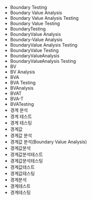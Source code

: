 ﻿- Boundary Testing
- Boundary Value Analysis
- Boundary Value Analysis Testing
- Boundary Value Testing
- BoundaryTesting
- BoundaryValue Analysis
- Boundary-Value Analysis
- BoundaryValue Analysis Testing
- BoundaryValue Testing
- BoundaryValueAnalysis
- BoundaryValueAnalysis Testing
- BV
- BV Analysis
- BVA
- BVA Testing
- BVAnalysis
- BVAT
- BVA-T
- BVATesting
- 경계 분석
- 경계 테스트
- 경계 테스팅
- 경계값
- 경계값 분석
- 경계값 분석(Boundary Value Analysis)
- 경계값분석
- 경계값분석테스트
- 경계값분석테스팅
- 경계값테스트
- 경계값테스팅
- 경계분석
- 경계테스트
- 경계테스팅
